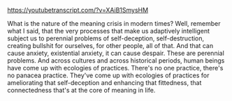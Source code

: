 https://youtubetranscript.com/?v=XAiB1SmysHM

 What is the nature of the meaning crisis in modern times? Well, remember what I said, that the very processes that make us adaptively intelligent subject us to perennial problems of self-deception, self-destruction, creating bullshit for ourselves, for other people, all of that. And that can cause anxiety, existential anxiety, it can cause despair. These are perennial problems. And across cultures and across historical periods, human beings have come up with ecologies of practices. There's no one practice, there's no panacea practice. They've come up with ecologies of practices for ameliorating that self-deception and enhancing that fittedness, that connectedness that's at the core of meaning in life.